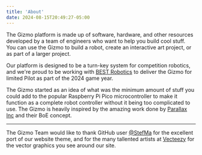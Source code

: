 ```yaml
---
title: 'About'
date: 2024-08-15T20:49:27-05:00
---
```


The Gizmo platform is made up of software, hardware, and other
resources developed by a team of engineers who want to help you build
cool stuff.  You can use the Gizmo to build a robot, create an
interactive art project, or as part of a larger project.

Our platform is designed to be a turn-key system for competition
robotics, and we're proud to be working with [BEST
Robotics](https://bestrobotics.org) to deliver the Gizmo for limited
Pilot as part of the 2024 game year.

The Gizmo started as an idea of what was the minimum amount of stuff
you could add to the popular Raspberry Pi Pico microcontroller to make
it function as a complete robot controller without it being too
complicated to use.  The Gizmo is heavily inspired by the amazing work
done by [Parallax Inc](https://www.parallax.com) and their BoE
concept.

---

The Gizmo Team would like to thank GitHub user
[@StefMa](https://github.com/StefMa) for the excellent port of our
website theme, and for the many tallented artists at
[Vecteezy](https://www.vecteezy.com/) for the vector graphics you see
around our site.

